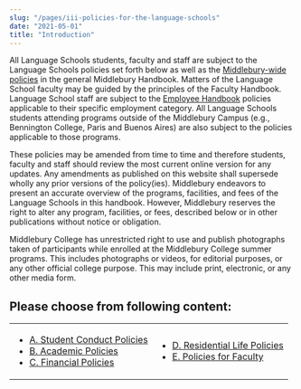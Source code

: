 ```yaml
---
slug: "/pages/iii-policies-for-the-language-schools"
date: "2021-05-01"
title: "Introduction"
---
```


All Language Schools students, faculty and staff are subject to the Language Schools policies set forth below as well as the [Middlebury-wide policies](/pages/i-policies-for-all) in the general Middlebury Handbook. Matters of the Language School faculty may be guided by the principles of the Faculty Handbook. Language School staff are subject to the [Employee Handbook](/pages/ii-ug-college-policies/employee) policies applicable to their specific employment category. All Language Schools students attending programs outside of the Middlebury Campus (e.g., Bennington College, Paris and Buenos Aires) are also subject to the policies applicable to those programs.

These policies may be amended from time to time and therefore students, faculty and staff should review the most current online version for any updates. Any amendments as published on this website shall supersede wholly any prior versions of the policy(ies). Middlebury endeavors to present an accurate overview of the programs, facilities, and fees of the Language Schools in this handbook. However, Middlebury reserves the right to alter any program, facilities, or fees, described below or in other publications without notice or obligation.

Middlebury College has unrestricted right to use and publish photographs taken of participants while enrolled at the Middlebury College summer programs. This includes photographs or videos, for editorial purposes, or any other official college purpose. This may include print, electronic, or any other media form.

## Please choose from following content:

<table>

<tbody>

<tr>

<td>

- [A. Student Conduct Policies](/pages/iii-policies-for-the-language-schools/a-student-life-policies)
- [B. Academic Policies](/pages/iii-policies-for-the-language-schools/b-academic-policies)
- [C. Financial Policies](/pages/iii-policies-for-the-language-schools/c-financial-policies)

</td>

<td>

- [D. Residential Life Policies](/pages/iii-policies-for-the-language-schools/d-residential-life-policies)
- [E. Policies for Faculty](/pages/iii-policies-for-the-language-schools/e-policies-for-faculty)

</td>

</tr>

</tbody>

</table>
